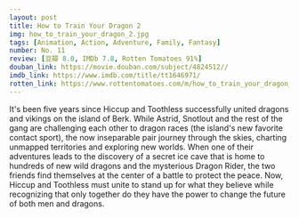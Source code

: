 ```yaml
---
layout: post 
title: How to Train Your Dragon 2
img: how_to_train_your_dragon_2.jpg
tags: [Animation, Action, Adventure, Family, Fantasy]
number: No. 11
review: [豆瓣 8.0, IMDb 7.8, Rotten Tomatoes 91%]
douban_link: https://movie.douban.com/subject/4824512//
imdb_link: https://www.imdb.com/title/tt1646971/
rotten_link: https://www.rottentomatoes.com/m/how_to_train_your_dragon_2
---
```


It's been five years since Hiccup and Toothless successfully united dragons and vikings on the island of Berk. While Astrid, Snotlout and the rest of the gang are challenging each other to dragon races (the island's new favorite contact sport), the now inseparable pair journey through the skies, charting unmapped territories and exploring new worlds. When one of their adventures leads to the discovery of a secret ice cave that is home to hundreds of new wild dragons and the mysterious Dragon Rider, the two friends find themselves at the center of a battle to protect the peace. Now, Hiccup and Toothless must unite to stand up for what they believe while recognizing that only together do they have the power to change the future of both men and dragons.